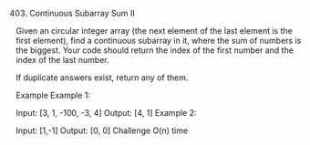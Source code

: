 403. Continuous Subarray Sum II

Given an circular integer array (the next element of the last element is the first element), find a continuous subarray in it, where the sum of numbers is the biggest. Your code should return the index of the first number and the index of the last number.

If duplicate answers exist, return any of them.

Example
Example 1:

Input: [3, 1, -100, -3, 4]
Output: [4, 1]
Example 2:

Input: [1,-1]
Output: [0, 0]
Challenge
O(n) time

